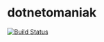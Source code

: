 dotnetomaniak
=============

[![Build Status](https://dotnetomaniak.visualstudio.com/dotnetomaniak/_apis/build/status/dotnetomaniak.main.repo)](https://dotnetomaniak.visualstudio.com/dotnetomaniak/_build/latest?definitionId=2)
